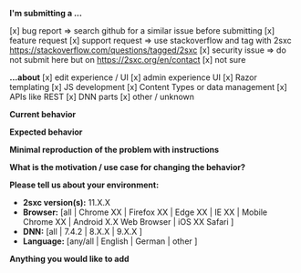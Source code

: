 <!--
IF YOU DON'T FILL OUT THE FOLLOWING INFORMATION WE MIGHT CLOSE YOUR ISSUE WITHOUT INVESTIGATING
-->

**I'm submitting a ...** 
<!-- remove lines which don't apply  -->
[x] bug report => search github for a similar issue before submitting 
[x] feature request
[x] support request => use stackoverflow and tag with 2sxc https://stackoverflow.com/questions/tagged/2sxc
[x] security issue => do not submit here but on https://2sxc.org/en/contact
[x] not sure

**...about**   <!-- remove lines which don't apply  -->
[x] edit experience / UI
[x] admin experience UI
[x] Razor templating
[x] JS development
[x] Content Types or data management
[x] APIs like REST
[x] DNN parts
[x] other / unknown

**Current behavior**
<!-- Describe how the bug manifests. -->

**Expected behavior**
<!-- Describe what the behavior would be without the bug. -->

**Minimal reproduction of the problem with instructions**
<!--
If the current behavior is a bug or you can illustrate your feature request better with an example, 
please provide the *STEPS TO REPRODUCE* and/or a *MINIMAL DEMO* like a screenshot or screencast
-->

**What is the motivation / use case for changing the behavior?**
<!-- Describe the motivation or the concrete use case -->

**Please tell us about your environment:**
<!-- Operating system, IDE, package manager, HTTP server, ... -->

* **2sxc version(s):** 11.X.X  <!-- Check whether this is still an issue in the most recent version -->
* **Browser:** [all | Chrome XX | Firefox XX | Edge XX | IE XX | Mobile Chrome XX | Android X.X Web Browser | iOS XX Safari ]
* **DNN:** [all | 7.4.2 | 8.X.X | 9.X.X ] 
* **Language:** [any/all | English | German | other ]

**Anything you would like to add**
